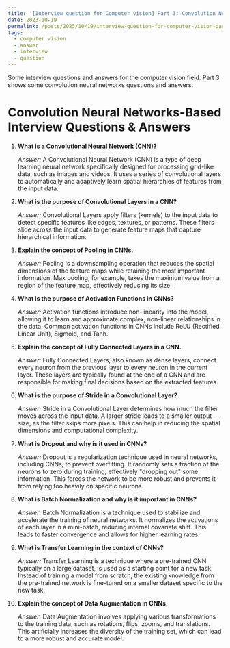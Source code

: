 ```yaml
---
title: '[Interview question for Computer vision] Part 3: Convolution Neural Networks-Based Interview Questions & Answers'
date: 2023-10-19
permalink: /posts/2023/10/19/interview-question-for-computer-vision-part-3-convolution-neural-networks-question/
tags:
  - computer vision
  - answer
  - interview
  - question
---
```


Some interview questions and answers for the computer vision field. Part 3 shows some convolution neural networks questions and answers.

Convolution Neural Networks-Based Interview Questions & Answers
======


1. **What is a Convolutional Neural Network (CNN)?**

   *Answer:* A Convolutional Neural Network (CNN) is a type of deep learning neural network specifically designed for processing grid-like data, such as images and videos. It uses a series of convolutional layers to automatically and adaptively learn spatial hierarchies of features from the input data.

2. **What is the purpose of Convolutional Layers in a CNN?**

   *Answer:* Convolutional Layers apply filters (kernels) to the input data to detect specific features like edges, textures, or patterns. These filters slide across the input data to generate feature maps that capture hierarchical information.

3. **Explain the concept of Pooling in CNNs.**

   *Answer:* Pooling is a downsampling operation that reduces the spatial dimensions of the feature maps while retaining the most important information. Max pooling, for example, takes the maximum value from a region of the feature map, effectively reducing its size.

4. **What is the purpose of Activation Functions in CNNs?**

   *Answer:* Activation functions introduce non-linearity into the model, allowing it to learn and approximate complex, non-linear relationships in the data. Common activation functions in CNNs include ReLU (Rectified Linear Unit), Sigmoid, and Tanh.

5. **Explain the concept of Fully Connected Layers in a CNN.**

   *Answer:* Fully Connected Layers, also known as dense layers, connect every neuron from the previous layer to every neuron in the current layer. These layers are typically found at the end of a CNN and are responsible for making final decisions based on the extracted features.

6. **What is the purpose of Stride in a Convolutional Layer?**

   *Answer:* Stride in a Convolutional Layer determines how much the filter moves across the input data. A larger stride leads to a smaller output size, as the filter skips more pixels. This can help in reducing the spatial dimensions and computational complexity.

7. **What is Dropout and why is it used in CNNs?**

   *Answer:* Dropout is a regularization technique used in neural networks, including CNNs, to prevent overfitting. It randomly sets a fraction of the neurons to zero during training, effectively "dropping out" some information. This forces the network to be more robust and prevents it from relying too heavily on specific neurons.

8. **What is Batch Normalization and why is it important in CNNs?**

   *Answer:* Batch Normalization is a technique used to stabilize and accelerate the training of neural networks. It normalizes the activations of each layer in a mini-batch, reducing internal covariate shift. This leads to faster convergence and allows for higher learning rates.

9. **What is Transfer Learning in the context of CNNs?**

   *Answer:* Transfer Learning is a technique where a pre-trained CNN, typically on a large dataset, is used as a starting point for a new task. Instead of training a model from scratch, the existing knowledge from the pre-trained network is fine-tuned on a smaller dataset specific to the new task.

10. **Explain the concept of Data Augmentation in CNNs.**

    *Answer:* Data Augmentation involves applying various transformations to the training data, such as rotations, flips, zooms, and translations. This artificially increases the diversity of the training set, which can lead to a more robust and accurate model.

